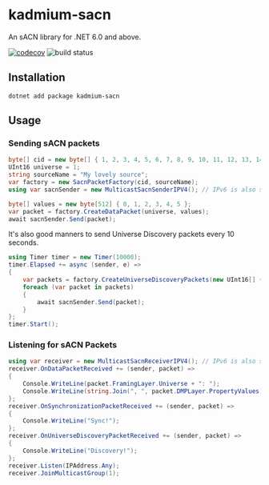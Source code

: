 # kadmium-sacn
An sACN library for .NET 6.0 and above.

[![codecov](https://codecov.io/gh/iKadmium/kadmium-sacn/branch/master/graph/badge.svg?token=ZSK119NBC5)](https://codecov.io/gh/iKadmium/kadmium-sacn)
![build status](https://github.com/iKadmium/kadmium-sacn/actions/workflows/publish.yml/badge.svg)

## Installation
```
dotnet add package kadmium-sacn
```

## Usage
### Sending sACN packets
```c#
byte[] cid = new byte[] { 1, 2, 3, 4, 5, 6, 7, 8, 9, 10, 11, 12, 13, 14, 15 };
UInt16 universe = 1;
string sourceName = "My lovely source";
var factory = new SacnPacketFactory(cid, sourceName);
using var sacnSender = new MulticastSacnSenderIPV4(); // IPv6 is also supported

byte[] values = new byte[512] { 0, 1, 2, 3, 4, 5 };
var packet = factory.CreateDataPacket(universe, values);
await sacnSender.Send(packet);
```

It's also good manners to send Universe Discovery packets every 10 seconds.

```c#
using Timer timer = new Timer(10000);
timer.Elapsed += async (sender, e) =>
{
	var packets = factory.CreateUniverseDiscoveryPackets(new UInt16[] { universe });
	foreach (var packet in packets)
	{
		await sacnSender.Send(packet);
	}
};
timer.Start();
```

### Listening for sACN Packets
```c#
using var receiver = new MulticastSacnReceiverIPV4(); // IPv6 is also supported
receiver.OnDataPacketReceived += (sender, packet) =>
{
	Console.WriteLine(packet.FramingLayer.Universe + ": ");
	Console.WriteLine(string.Join(", ", packet.DMPLayer.PropertyValues));
};
receiver.OnSynchronizationPacketReceived += (sender, packet) =>
{
	Console.WriteLine("Sync!");
};
receiver.OnUniverseDiscoveryPacketReceived += (sender, packet) =>
{
	Console.WriteLine("Discovery!");
};
receiver.Listen(IPAddress.Any);
receiver.JoinMulticastGroup(1);
```
